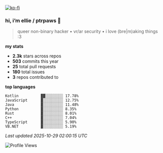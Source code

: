 [![ko-fi](https://ko-fi.com/img/githubbutton_sm.svg)](https://ko-fi.com/R6R1657BK)

### hi, i’m ellie / ptrpaws 🌸

> queer non-binary hacker • vr/ar security • i love (bre|m)aking things :3

**my stats**
- **2.3k** stars across repos
- **503** commits this year
- **25** total pull requests
- **180** total issues
- **3** repos contributed to

**top languages**
```
Kotlin          ▓▓░░░░░░░░ 17.78%
JavaScript      ▓░░░░░░░░░ 12.75%
Java            ▓░░░░░░░░░ 11.48%
Python          ▓░░░░░░░░░ 8.35%
Rust            ▓░░░░░░░░░ 8.01%
C++             ▓░░░░░░░░░ 7.04%
TypeScript      ▓░░░░░░░░░ 5.90%
VB.NET          ▓░░░░░░░░░ 5.19%
```

_Last updated 2025-10-29 02:00:15 UTC_

![Profile Views](https://komarev.com/ghpvc/?username=ptrpaws&color=grey&base=35291)
